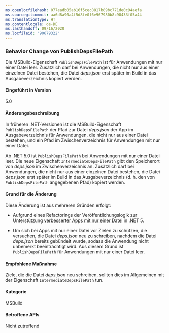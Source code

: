 ```yaml
---
ms.openlocfilehash: 077eadb05ab16f5cec8817b89bc771de0c94aefa
ms.sourcegitcommit: aa6d8a90a4f5d8fe0f6e967980b8c98433f05a44
ms.translationtype: HT
ms.contentlocale: de-DE
ms.lasthandoff: 09/16/2020
ms.locfileid: "90679322"
---
```

### <a name="publishdepsfilepath-behavior-change"></a>Behavior Change von PublishDepsFilePath

Die MSBuild-Eigenschaft `PublishDepsFilePath` ist für Anwendungen mit nur einer Datei leer. Zusätzlich darf bei Anwendungen, die nicht nur aus einer einzelnen Datei bestehen, die Datei *deps.json* erst später im Build in das Ausgabeverzeichnis kopiert werden.

#### <a name="version-introduced"></a>Eingeführt in Version

5.0

#### <a name="change-description"></a>Änderungsbeschreibung

In früheren .NET-Versionen ist die MSBuild-Eigenschaft `PublishDepsFilePath` der Pfad zur Datei *deps.json* der App im Ausgabeverzeichnis für Anwendungen, die nicht nur aus einer Datei bestehen, und ein Pfad im Zwischenverzeichnis für Anwendungen mit nur einer Datei.

Ab .NET 5.0 ist `PublishDepsFilePath` bei Anwendungen mit nur einer Datei leer. Die neue Eigenschaft `IntermediateDepsFilePath` gibt den Speicherort von *deps.json* im Zwischenverzeichnis an. Zusätzlich darf bei Anwendungen, die nicht nur aus einer einzelnen Datei bestehen, die Datei *deps.json* erst später im Build in das Ausgabeverzeichnis (d. h. den von `PublishDepsFilePath` angegebenen Pfad) kopiert werden.

#### <a name="reason-for-change"></a>Grund für die Änderung

Diese Änderung ist aus mehreren Gründen erfolgt:

- Aufgrund eines Refactorings der Veröffentlichungslogik zur Unterstützung [verbesserter Apps mit nur einer Datei](https://github.com/dotnet/designs/blob/master/accepted/2020/single-file/design.md) in .NET 5.

- Um sich bei Apps mit nur einer Datei vor Zielen zu schützen, die versuchen, die Datei *deps.json* neu zu schreiben, nachdem die Datei *deps.json* bereits gebündelt wurde, sodass die Anwendung nicht unbemerkt beeinträchtigt wird. Aus diesem Grund ist `PublishDepsFilePath` für Anwendungen mit nur einer Datei leer.

#### <a name="recommended-action"></a>Empfohlene Maßnahme

Ziele, die die Datei *deps.json* neu schreiben, sollten dies im Allgemeinen mit der Eigenschaft `IntermediateDepsFilePath` tun.

#### <a name="category"></a>Kategorie

MSBuild

#### <a name="affected-apis"></a>Betroffene APIs

Nicht zutreffend

<!--

#### Affected APIs

Not detectable via API analysis.

-->
